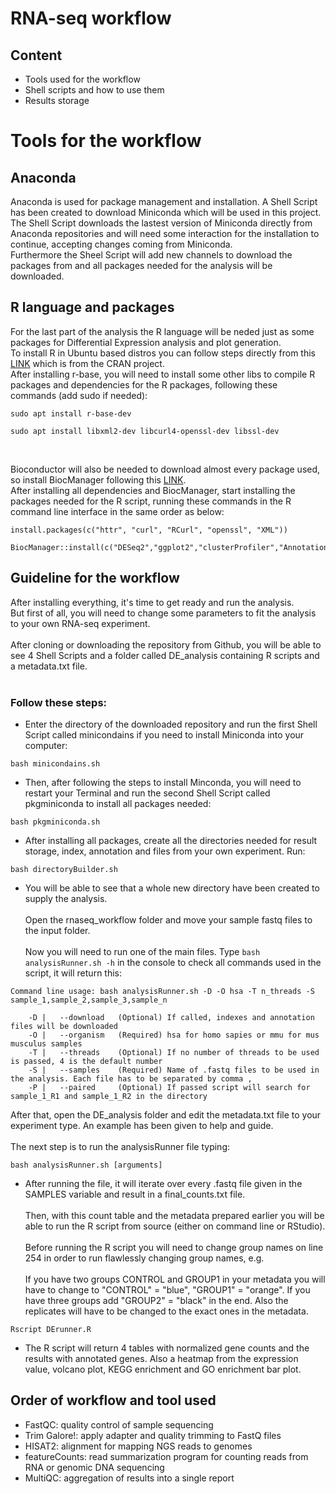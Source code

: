 # RNA-seq workflow
## Content
- Tools used for the workflow
- Shell scripts and how to use them
- Results storage

# Tools for the workflow
## Anaconda
Anaconda is used for package management and installation. A Shell Script has been created to download Miniconda which will be used in this project.<br/>
The Shell Script downloads the lastest version of Miniconda directly from Anaconda repositories and will need some interaction for the installation to continue, accepting changes coming from Miniconda. <br/>
Furthermore the Sheel Script will add new channels to download the packages from and all packages needed for the analysis will be downloaded.
## R language and packages
For the last part of the analysis the R language will be neded just as some packages for Differential Expression analysis and plot generation.<br/>
To install R in Ubuntu based distros you can follow steps directly from this [LINK](https://cran.r-project.org/bin/linux/ubuntu/) which is from the CRAN project.<br/>
After installing r-base, you will need to install some other libs to compile R packages and dependencies for the R packages, following these commands (add sudo if needed):<br/>
```
sudo apt install r-base-dev
```
```
sudo apt install libxml2-dev libcurl4-openssl-dev libssl-dev
```
<br/>

Bioconductor will also be needed to download almost every package used, so install BiocManager following this [LINK](https://www.bioconductor.org/install/).<br/>
After installing all dependencies and BiocManager, start installing the packages needed for the R script, running these commands in the R command line interface in the same order as below:
```
install.packages(c("httr", "curl", "RCurl", "openssl", "XML"))
```
```
BiocManager::install(c("DESeq2","ggplot2","clusterProfiler","AnnotationDbi","ReactomePA","gage","ggsci","dplyr","DOSE","org.Hs.eg.db","org.Mm.eg.db","pheatmap","RColorBrewer"))
```
## Guideline for the workflow
After installing everything, it's time to get ready and run the analysis.<br/>
But first of all, you will need to change some parameters to fit the analysis to your own RNA-seq experiment.<br/><br/>
After cloning or downloading the repository from Github, you will be able to see 4 Shell Scripts and a folder called DE_analysis containing R scripts and a metadata.txt file.<br/><br/>
### Follow these steps:
- Enter the directory of the downloaded repository and run the first Shell Script called minicondains if you need to install Miniconda into your computer:<br/>
```
bash minicondains.sh
```
- Then, after following the steps to install Minconda, you will need to restart your Terminal and run the second Shell Script called pkgminiconda to install all packages needed:<br/>
```
bash pkgminiconda.sh
```
- After installing all packages, create all the directories needed for result storage, index, annotation and files from your own experiment. Run:<br/>
```
bash directoryBuilder.sh
```
- You will be able to see that a whole new directory have been created to supply the analysis.<br/><br/>
Open the rnaseq_workflow folder and move your sample fastq files to the input folder.<br/><br/>
Now you will need to run one of the main files. Type ``` bash analysisRunner.sh -h ``` in the console to check all commands used in the script, it will return this:<br/>
```
Command line usage: bash analysisRunner.sh -D -O hsa -T n_threads -S sample_1,sample_2,sample_3,sample_n

    -D |   --download   (Optional) If called, indexes and annotation files will be downloaded
    -O |   --organism   (Required) hsa for homo sapies or mmu for mus musculus samples
    -T |   --threads    (Optional) If no number of threads to be used is passed, 4 is the default number
    -S |   --samples    (Required) Name of .fastq files to be used in the analysis. Each file has to be separated by comma ,
    -P |   --paired     (Optional) If passed script will search for sample_1_R1 and sample_1_R2 in the directory
```
After that, open the DE_analysis folder and edit the metadata.txt file to your experiment type. An example has been given to help and guide.<br/><br/>
The next step is to run the analysisRunner file typing:<br/>
```
bash analysisRunner.sh [arguments]
```
- After running the file, it will iterate over every .fastq file given in the SAMPLES variable and result in a final_counts.txt file.<br/><br/>
Then, with this count table and the metadata prepared earlier you will be able to run the R script from source (either on command line or RStudio).<br/><br/>
Before running the R script you will need to change group names on line 254 in order to run flawlessly changing group names, e.g. <br/><br/>
If you have two groups CONTROL and GROUP1 in your metadata you will have to change to "CONTROL" = "blue", "GROUP1" = "orange". If you have three groups add "GROUP2" = "black" in the end. Also the replicates will have to be changed to the exact ones in the metadata.
```
Rscript DErunner.R
```
- The R script will return 4 tables with normalized gene counts and the results with annotated genes. Also a heatmap from the expression value, volcano plot, KEGG enrichment and GO enrichment bar plot.

## Order of workflow and tool used
- FastQC: quality control of sample sequencing
- Trim Galore!: apply adapter and quality trimming to FastQ files
- HISAT2: alignment for mapping NGS reads to genomes
- featureCounts: read summarization program for counting reads from RNA or genomic DNA sequencing
- MultiQC: aggregation of results into a single report